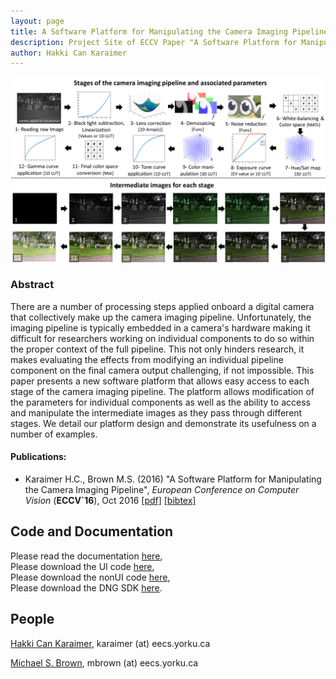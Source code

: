 ```yaml
---
layout: page
title: A Software Platform for Manipulating the Camera Imaging Pipeline
description: Project Site of ECCV Paper "A Software Platform for Manipulating the Camera Imaging Pipeline"
author: Hakki Can Karaimer
---
```

![](./image/Fig_02_pipeline_figure_final.png)

### Abstract ###
 There are a number of processing steps applied onboard a digital camera that collectively make up the camera imaging pipeline.   Unfortunately, the imaging pipeline is typically embedded in a camera's hardware making it difficult for researchers working on individual components to do so within the proper context of the full pipeline.  This not only hinders research, it makes evaluating the effects from modifying an individual pipeline component on the final camera output challenging, if not impossible.  This paper presents a new software platform that allows easy access to each stage of the camera imaging pipeline.   The platform allows modification of the parameters for individual components as well as the ability to access and manipulate the intermediate images as they pass through different stages.  We detail our platform design and demonstrate its usefulness on a number of examples.

#### Publications: ####
* Karaimer H.C., Brown M.S. (2016) "A Software Platform for Manipulating the Camera Imaging Pipeline", *European Conference on Computer Vision* (**ECCV`16**), Oct 2016 [[pdf]](./paper/Karaimer_Brown_ECCV16.pdf) [[bibtex]](./bib/karaimer_brown_ECCV16.bib) 

## Code and Documentation ##

Please read the documentation [here](https://docs.google.com/document/d/1WzeZ-9U4aTuwFpcX-8GgAy0wT9ERF41ltjr-jJ-NMCo/edit?usp=sharing),   
Please download the UI code [here](https://github.com/karaimer/camera-pipeline-UI),   
Please download the nonUI code [here](https://github.com/karaimer/camera-pipeline-nonUI),   
Please download the DNG SDK [here](https://github.com/karaimer/camera-pipeline-dng-sdk).   

## People ##
[Hakki Can Karaimer](https://karaimer.github.io/), 	karaimer (at) eecs.yorku.ca

[Michael S. Brown](http://www.cse.yorku.ca/~mbrown/), 	mbrown (at) eecs.yorku.ca
